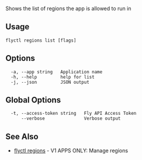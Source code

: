 Shows the list of regions the app is allowed to run in

## Usage
~~~
flyctl regions list [flags]
~~~

## Options

~~~
  -a, --app string   Application name
  -h, --help         help for list
  -j, --json         JSON output
~~~

## Global Options

~~~
  -t, --access-token string   Fly API Access Token
      --verbose               Verbose output
~~~

## See Also

* [flyctl regions](/docs/flyctl/regions/)	 - V1 APPS ONLY: Manage regions

